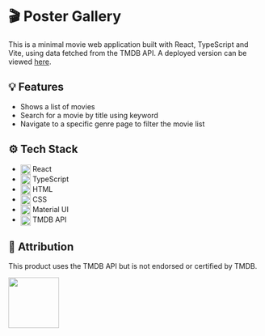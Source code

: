# 🎬 Poster Gallery

This is a minimal movie web application built with React, TypeScript and Vite, using data fetched from the TMDB API. A deployed version can be viewed [here](https://poster-gallery.vercel.app/).

## 💡 Features

- Shows a list of movies
- Search for a movie by title using keyword
- Navigate to a specific genre page to filter the movie list

## ⚙️ Tech Stack

- <img src="https://cdn.jsdelivr.net/gh/devicons/devicon/icons/react/react-original.svg" width="20" style="vertical-align: middle" /> React
- <img src="https://cdn.jsdelivr.net/gh/devicons/devicon/icons/typescript/typescript-original.svg" width="20" style="vertical-align: middle" /> TypeScript
- <img src="https://cdn.jsdelivr.net/gh/devicons/devicon/icons/html5/html5-original-wordmark.svg" width="20" style="vertical-align: middle" /> HTML
- <img src="https://cdn.jsdelivr.net/gh/devicons/devicon/icons/css3/css3-original-wordmark.svg" width="20" style="vertical-align: middle" /> CSS
- <img src="https://cdn.jsdelivr.net/gh/devicons/devicon/icons/materialui/materialui-original.svg" width="20" style="vertical-align: middle" /> Material UI
- <img src="https://www.themoviedb.org/assets/2/v4/logos/v2/blue_square_2-d537fb228cf3ded904ef09b136fe3fec72548ebc1fea3fbbd1ad9e36364db38b.svg" width="20" style="vertical-align: middle" /> TMDB API

## 🏅 Attribution

This product uses the TMDB API but is not endorsed or certified by TMDB.

<img src="https://www.themoviedb.org/assets/2/v4/logos/v2/blue_square_2-d537fb228cf3ded904ef09b136fe3fec72548ebc1fea3fbbd1ad9e36364db38b.svg" width="100">
